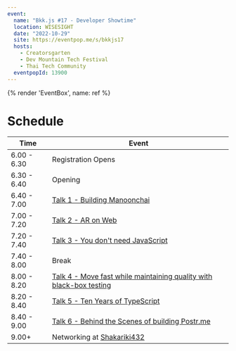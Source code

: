 ```yaml
---
event:
  name: "Bkk.js #17 - Developer Showtime"
  location: WISESIGHT
  date: "2022-10-29"
  site: https://eventpop.me/s/bkkjs17
  hosts:
    - Creatorsgarten
    - Dev Mountain Tech Festival
    - Thai Tech Community
  eventpopId: 13900
---
```


{% render 'EventBox', name: ref %}

# Schedule

| Time        | Event                                                                                                                                                              |
| ----------- | ------------------------------------------------------------------------------------------------------------------------------------------------------------------ |
| 6.00 - 6.30 | Registration Opens                                                                                                                                                 |
| 6.30 - 6.40 | Opening                                                                                                                                                            |
| 6.40 - 7.00 | [Talk 1 - Building Manoonchai](https://www.youtube.com/watch?v=ltIvGLzMwzo&list=PLTuz2sLvbRpx9okBtTzA85rRsNqGlKR_5&index=1)                                        |
| 7.00 - 7.20 | [Talk 2 - AR on Web](https://www.youtube.com/watch?v=JuWzquQwt4g&list=PLTuz2sLvbRpx9okBtTzA85rRsNqGlKR_5&index=2)                                                  |
| 7.20 - 7.40 | [Talk 3 - You don't need JavaScript](https://www.youtube.com/watch?v=le5M-5mhPY0&list=PLTuz2sLvbRpx9okBtTzA85rRsNqGlKR_5&index=3)                                  |
| 7.40 - 8.00 | Break                                                                                                                                                              |
| 8.00 - 8.20 | [Talk 4 - Move fast while maintaining quality with black-box testing](https://www.youtube.com/watch?v=vbIWSwz8NxQ&list=PLTuz2sLvbRpx9okBtTzA85rRsNqGlKR_5&index=4) |
| 8.20 - 8.40 | [Talk 5 - Ten Years of TypeScript](https://www.youtube.com/watch?v=wrPz2Sp9EZU&list=PLTuz2sLvbRpx9okBtTzA85rRsNqGlKR_5&index=5)                                    |
| 8.40 - 9.00 | [Talk 6 - Behind the Scenes of building Postr.me](https://www.youtube.com/watch?v=J2THXXeQMxY&list=PLTuz2sLvbRpx9okBtTzA85rRsNqGlKR_5&index=6)                     |
| 9.00+       | Networking at [Shakariki432](https://www.facebook.com/photo?fbid=2063008270553245&set=a.359894480864641)                                                           |
